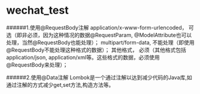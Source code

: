 # wechat_test
######1.使用@RequestBody注解
application/x-www-form-urlencoded， 可选（即非必须，因为这种情况的数据@RequestParam, @ModelAttribute也可以处理，当然@RequestBody也能处理）； 
multipart/form-data, 不能处理（即使用@RequestBody不能处理这种格式的数据）；  其他格式， 必须（其他格式包括application/json, application/xml等。这些格式的数据，必须使用@RequestBody来处理）；

######2.使用@Data注解
Lombok是一个通过注解以达到减少代码的Java库,如通过注解的方式减少get,set方法,构造方法等。   

